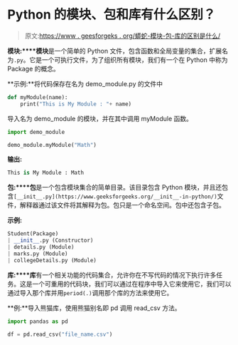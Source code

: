 # Python 的模块、包和库有什么区别？

> 原文:[https://www . geesforgeks . org/蟒蛇-模块-包-库的区别是什么/](https://www.geeksforgeeks.org/what-is-the-difference-between-pythons-module-package-and-library/)

**模块:****模块**是一个简单的 Python 文件，包含函数和全局变量的集合，扩展名为`.py`。它是一个可执行文件，为了组织所有模块，我们有一个在 Python 中称为 Package 的概念。

**示例:**将代码保存在名为 demo_module.py 的文件中

```py
def myModule(name):
    print("This is My Module : "+ name)
```

导入名为 demo_module 的模块，并在其中调用 myModule 函数。

```py
import demo_module

demo_module.myModule("Math")
```

**输出:**

```py
This is My Module : Math
```

**包:****包**是一个包含模块集合的简单目录。该目录包含 Python 模块，并且还包含`[__init__.py](https://www.geeksforgeeks.org/__init__-in-python/)`文件，解释器通过该文件将其解释为包。包只是一个命名空间。包中还包含子包。

**示例:**

```py
Student(Package)
| __init__.py (Constructor)
| details.py (Module)
| marks.py (Module)
| collegeDetails.py (Module)
```

**库:****库**有一个相关功能的代码集合，允许你在不写代码的情况下执行许多任务。这是一个可重用的代码块，我们可以通过在程序中导入它来使用它，我们可以通过导入那个库并用`period(.)`调用那个库的方法来使用它。

**例:**导入熊猫库，使用熊猫别名即 pd 调用 read_csv 方法。

```py
import pandas as pd

df = pd.read_csv("file_name.csv")
```